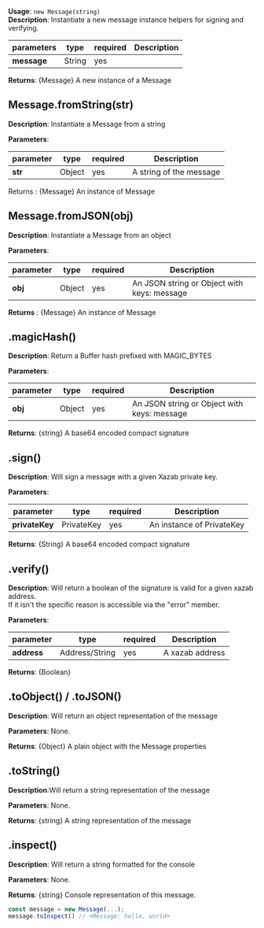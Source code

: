 **Usage**: `new Message(string)`  
**Description**: Instantiate a new message instance helpers for signing and verifying.

| parameters                                | type                   | required           | Description                                                                                                                                                                    |  
|-------------------------------------------|------------------------|--------------------| ------------------------------------------------------------------------------------------------------------------------------------------------------------------------------ |
| **message**                               | String                 | yes                |                            |

**Returns**: {Message} A new instance of a Message

## Message.fromString(str)
**Description**: Instantiate a Message from a string

**Parameters**:

| parameter                                | type            | required           | Description                                                                                                                                                                    |  
|------------------------------------------|-----------------|--------------------| ------------------------------------------------------------------------------------------------------------------------------------------------------------------------------ |
| **str**                                  | Object          | yes                |  A string of the message                                                                                                            |

Returns : {Message} An instance of Message

## Message.fromJSON(obj)
**Description**: Instantiate a Message from an object

**Parameters**:

| parameter                                | type            | required           | Description                                                                                                                                                                    |  
|------------------------------------------|-----------------|--------------------| ------------------------------------------------------------------------------------------------------------------------------------------------------------------------------ |
| **obj**                                  | Object          | yes                | An JSON string or Object with keys: message                                                                                                            |

**Returns** : {Message} An instance of Message


## .magicHash()
**Description**:  Return a Buffer hash prefixed with MAGIC_BYTES

**Parameters**:

| parameter                                | type            | required           | Description                                                                                                                                                                    |  
|------------------------------------------|-----------------|--------------------| ------------------------------------------------------------------------------------------------------------------------------------------------------------------------------ |
| **obj**                                  | Object          | yes                | An JSON string or Object with keys: message                                                                                                            |

**Returns**: {string}  A base64 encoded compact signature


## .sign()
**Description**: Will sign a message with a given Xazab private key.

**Parameters**: 

| parameter                                | type            | required           | Description                                                                                                                                                                    |  
|------------------------------------------|-----------------|--------------------| ------------------------------------------------------------------------------------------------------------------------------------------------------------------------------ |
| **privateKey**                           | PrivateKey      | yes                | An instance of PrivateKey                                                                                                           |
  

**Returns**: {String} A base64 encoded compact signature 

## .verify()
**Description**: Will return a boolean of the signature is valid for a given xazab address.   
If it isn't the specific reason is accessible via the "error" member.

**Parameters**: 

| parameter                                | type            | required           | Description                                                                                                                                                                    |  
|------------------------------------------|-----------------|--------------------| ------------------------------------------------------------------------------------------------------------------------------------------------------------------------------ |
| **address**                             | Address/String  | yes                |  A xazab address                                                                                                      |
  

**Returns**: {Boolean} 


## .toObject() / .toJSON()
**Description**: Will return an object representation of the message

**Parameters**: None.  

**Returns**: {Object} A plain object with the Message properties

## .toString()
**Description**:Will return a string representation of the message 

**Parameters**: None.  

**Returns**: {string} A string representation of the message

## .inspect()
**Description**: Will return a string formatted for the console

**Parameters**: None.  

**Returns**: {string} Console representation of this message.

```js
const message = new Message(...);
message.toInspect() // <Message: hello, world>
```


